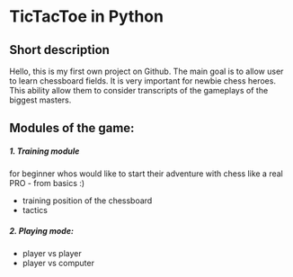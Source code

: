 # TicTacToe in Python


## Short description
Hello, this is my first own project on Github. 
The main goal is to allow user to learn chessboard fields. It is very important
for newbie chess heroes. This ability allow them to consider transcripts
of the gameplays of the biggest masters.


## Modules of the game:
##### 1. Training module
for beginner whos would like to start their adventure with
 chess like a real PRO - 
from basics :) 
- training position of the chessboard
- tactics
##### 2. Playing mode:
- player vs player
- player vs computer
